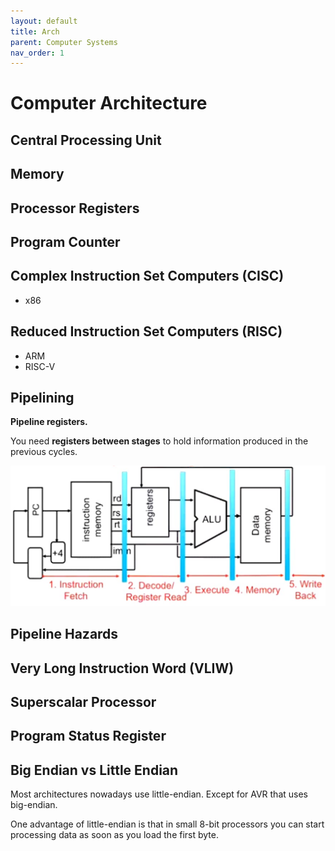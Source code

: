 ```yaml
---
layout: default
title: Arch
parent: Computer Systems
nav_order: 1
---
```


# Computer Architecture

## Central Processing Unit

## Memory

## Processor Registers

## Program Counter

## Complex Instruction Set Computers (CISC)

* x86

## Reduced Instruction Set Computers (RISC)

* ARM
* RISC-V

## Pipelining

**Pipeline registers.**

You need **registers between stages** to hold information produced in the previous cycles.

![pipeline](../../../assets/img/pipeline.png)

## Pipeline Hazards

## Very Long Instruction Word (VLIW)

## Superscalar Processor

## Program Status Register

## Big Endian vs Little Endian

Most architectures nowadays use little-endian. Except for AVR that uses big-endian.

One advantage of little-endian is that in small 8-bit processors you can start processing data as soon as you load the first byte.
